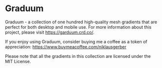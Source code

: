 # Graduum
Graduum - a collection of one hundred high-quality mesh gradients that are perfect for both desktop and mobile use. For more information about this project, please visit https://garduum.crd.co/. 

If you enjoy using Graduum, consider buying me a coffee as a token of appreciation: https://www.buymeacoffee.com/niklausgerber

Please note that all the gradients in this collection are licensed under the MIT License.